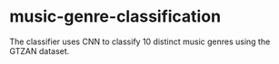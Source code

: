 # music-genre-classification
The classifier uses CNN to classify 10 distinct music genres using the GTZAN dataset. 
